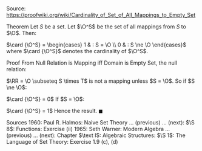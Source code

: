 # 

Source: https://proofwiki.org/wiki/Cardinality_of_Set_of_All_Mappings_to_Empty_Set

Theorem
Let $S$ be a set.
Let $\O^S$ be the set of all mappings from $S$ to $\O$.
Then:

$\card {\O^S} = \begin{cases}
1 & : S = \O \\ 
0 & : S \ne \O
\end{cases}$
where $\card {\O^S}$ denotes the cardinality of $\O^S$.


Proof
From Null Relation is Mapping iff Domain is Empty Set, the null relation:

$\RR = \O \subseteq S \times T$
is not a mapping unless $S = \O$.
So if $S \ne \O$:

$\card {\O^S} = 0$
If $S = \O$:

$\card {\O^S} = 1$
Hence the result.
$\blacksquare$


Sources
1960: Paul R. Halmos: Naive Set Theory ... (previous) ... (next): $\S 8$: Functions: Exercise $\text{(ii)}$
1965: Seth Warner: Modern Algebra ... (previous) ... (next): Chapter $\text I$: Algebraic Structures: $\S 1$: The Language of Set Theory: Exercise $1.9 \ \text{(c), (d)}$




